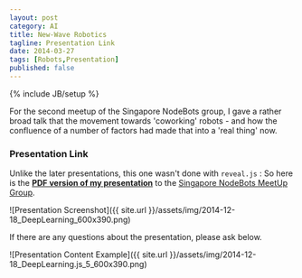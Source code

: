 ```yaml
---
layout: post
category: AI
title: New-Wave Robotics
tagline: Presentation Link
date: 2014-03-27
tags: [Robots,Presentation]
published: false
---
```

{% include JB/setup %}

For the second meetup of the Singapore NodeBots group, 
I gave a rather broad talk that the movement towards 'coworking' robots - 
and how the confluence of a number of factors had made that into a 'real thing' now.



### Presentation Link

Unlike the later presentations, this one wasn't done with ```reveal.js``` : So here is the 
<strong><a href="http://redcatlabs.com/2014-03-27_NodeBots-Presentation/" target="_blank">PDF version of my presentation</a></strong> 
to the [Singapore NodeBots MeetUp Group](http://www.meetup.com/TODO).

![Presentation Screenshot]({{ site.url }}/assets/img/2014-12-18_DeepLearning_600x390.png)

If there are any questions about the presentation, please ask below.

![Presentation Content Example]({{ site.url }}/assets/img/2014-12-18_DeepLearning.js_5_600x390.png)
